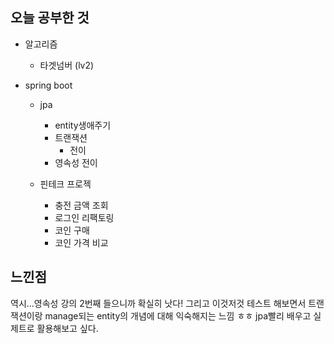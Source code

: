 ## 오늘 공부한 것

- 알고리즘
    - 타겟넘버 (lv2)

- spring boot
    - jpa
        - entity생애주기
        - 트랜잭션
            - 전이
        - 영속성 전이

    - 핀테크 프로젝
        - 충전 금액 조회
        - 로그인 리팩토링
        - 코인 구매
        - 코인 가격 비교



## 느낀점
역시...영속성 강의 2번째 들으니까 확실히 낫다! 그리고 이것저것 테스트 해보면서 트랜잭션이랑 manage되는 entity의 개념에 대해 익숙해지는 느낌 ㅎㅎ
jpa빨리 배우고 실제트로 활용해보고 싶다. 
